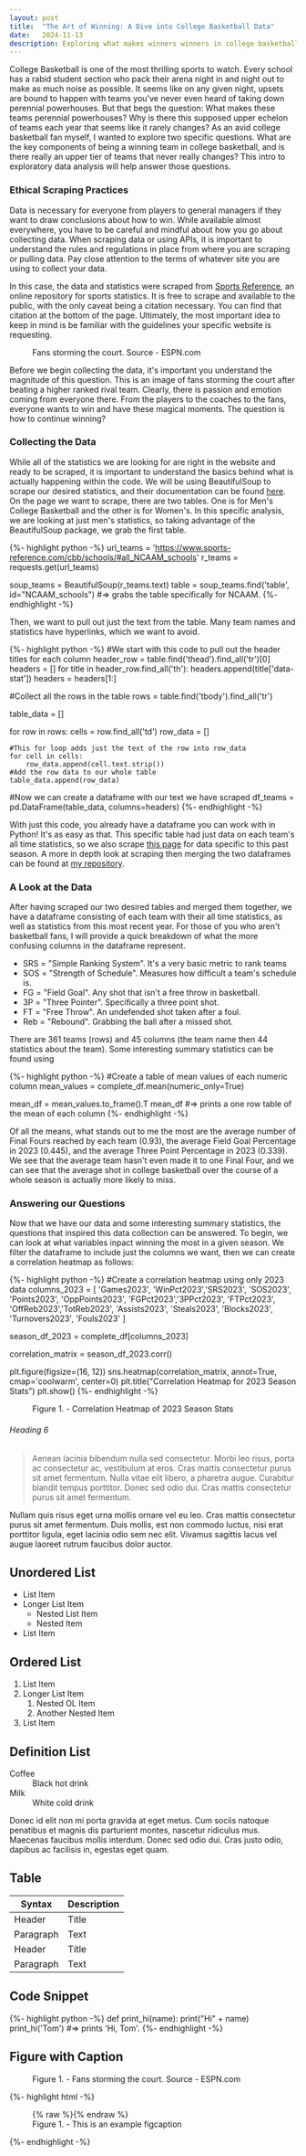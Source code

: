 ```yaml
---
layout: post
title:  "The Art of Winning: A Dive into College Basketball Data"
date:   2024-11-13
description: Exploring what makes winners winners in college basketball, and why they stay that way.
---
```


<p class="intro"><span class="dropcap">C</span>ollege Basketball is one of the most thrilling sports to watch. Every school has a rabid student section who pack their arena night in and night out to make as much noise as possible. It seems like on any given night, upsets are bound to happen with teams you've never even heard of taking down perennial powerhouses. But that begs the question: What makes these teams perennial powerhouses? Why is there this supposed upper echelon of teams each year that seems like it rarely changes? As an avid college basketball fan myself, I wanted to explore two specific questions. What are the key components of being a winning team in college basketball, and is there really an upper tier of teams that never really changes? This intro to exploratory data analysis will help answer those questions.</p>

### Ethical Scraping Practices

Data is necessary for everyone from players to general managers if they want to draw conclusions about how to win. While available almost everywhere, you have to be careful and mindful about how you go about collecting data. When scraping data or using APIs, it is important to understand the rules and regulations in place from where you are scraping or pulling data. Pay close attention to the terms of whatever site you are using to collect your data.

In this case, the data and statistics were scraped from [Sports Reference](https://www.sports-reference.com/cbb/schools/#all_NCAAM_schools), an online repository for sports statistics. It is free to scrape and available to the public, with the only caveat being a citation necessary. You can find that citation at the bottom of the page. Ultimately, the most important idea to keep in mind is be familiar with the guidelines your specific website is requesting.

<figure>
	<img src="https://a.espncdn.com/photo/2024/0225/r1295805_1296x729_16-9.jpg" alt=""> 
	<figcaption>Fans storming the court. Source - ESPN.com</figcaption>
</figure>

Before we begin collecting the data, it's important you understand the magnitude of this question. This is an image of fans storming the court after beating a higher ranked rival team. Clearly, there is passion and emotion coming from everyone there. From the players to the coaches to the fans, everyone wants to win and have these magical moments. The question is how to continue winning?

### Collecting the Data

While all of the statistics we are looking for are right in the website and ready to be scraped, it is important to understand the basics behind what is actually happening within the code. We will be using BeautifulSoup to scrape our desired statistics, and their documentation can be found [here](https://www.crummy.com/software/BeautifulSoup/bs4/doc/). On the page we want to scrape, there are two tables. One is for Men's College Basketball and the other is for Women's. In this specific analysis, we are looking at just men's statistics, so taking advantage of the BeautifulSoup package, we grab the first table.

{%- highlight python -%}
url_teams = 'https://www.sports-reference.com/cbb/schools/#all_NCAAM_schools'
r_teams = requests.get(url_teams)

soup_teams = BeautifulSoup(r_teams.text)
table = soup_teams.find('table', id="NCAAM_schools")
#=> grabs the table specifically for NCAAM.
{%- endhighlight -%}

Then, we want to pull out just the text from the table. Many team names and statistics have hyperlinks, which we want to avoid.

{%- highlight python -%}
#We start with this code to pull out the header titles for each column
header_row = table.find('thead').find_all('tr')[0]
headers = []
for title in header_row.find_all('th'):
    headers.append(title['data-stat'])
headers = headers[1:]

#Collect all the rows in the table
rows = table.find('tbody').find_all('tr')

table_data = []

for row in rows:
    cells = row.find_all('td')
    row_data = []
    
    #This for loop adds just the text of the row into row_data
    for cell in cells:
        row_data.append(cell.text.strip())
    #Add the row data to our whole table
    table_data.append(row_data)

#Now we can create a dataframe with our text we have scraped
df_teams = pd.DataFrame(table_data, columns=headers)
{%- endhighlight -%}

With just this code, you already have a dataframe you can work with in Python! It's as easy as that. This specific table had just data on each team's all time statistics, so we also scrape [this page](https://www.sports-reference.com/cbb/seasons/men/2024-school-stats.html) for data specific to this past season. A more in depth look at scraping then merging the two dataframes can be found at [my repository](https://github.com/KeepTheBarlow/Data-Curation-Project).

### A Look at the Data

After having scraped our two desired tables and merged them together, we have a dataframe consisting of each team with their all time statistics, as well as statistics from this most recent year. For those of you who aren't basketball fans, I will provide a quick breakdown of what the more confusing columns in the dataframe represent.

* SRS = "Simple Ranking System". It's a very basic metric to rank teams
* SOS = "Strength of Schedule". Measures how difficult a team's schedule is.
* FG = "Field Goal". Any shot that isn't a free throw in basketball.
* 3P = "Three Pointer". Specifically a three point shot.
* FT = "Free Throw". An undefended shot taken after a foul.
* Reb = "Rebound". Grabbing the ball after a missed shot.

There are 361 teams (rows) and 45 columns (the team name then 44 statistics about the team). Some interesting summary statistics can be found using

{%- highlight python -%}
#Create a table of mean values of each numeric column
mean_values = complete_df.mean(numeric_only=True)

mean_df = mean_values.to_frame().T
mean_df
#=> prints a one row table of the mean of each column
{%- endhighlight -%}

Of all the means, what stands out to me the most are the average number of Final Fours reached by each team (0.93), the average Field Goal Percentage in 2023 (0.445), and the average Three Point Percentage in 2023 (0.339). We see that the average team hasn't even made it to one Final Four, and we can see that the average shot in college basketball over the course of a whole season is actually more likely to miss.

### Answering our Questions

Now that we have our data and some interesting summary statistics, the questions that inspired this data collection can be answered. To begin, we can look at what variables inpact winning the most in a given season. We filter the dataframe to include just the columns we want, then we can create a correlation heatmap as follows:

{%- highlight python -%}
#Create a correlation heatmap using only 2023 data
columns_2023 = [
    'Games2023', 'WinPct2023','SRS2023', 'SOS2023', 'Points2023', 'OppPoints2023',
    'FGPct2023','3PPct2023', 'FTPct2023', 'OffReb2023','TotReb2023', 'Assists2023',
    'Steals2023', 'Blocks2023', 'Turnovers2023', 'Fouls2023'
]

season_df_2023 = complete_df[columns_2023]

correlation_matrix = season_df_2023.corr()

plt.figure(figsize=(16, 12))
sns.heatmap(correlation_matrix, annot=True, cmap='coolwarm', center=0)
plt.title("Correlation Heatmap for 2023 Season Stats")
plt.show()
{%- endhighlight -%}

<figure>
    <img src="{{ '/assets/img/corr_heatmap.png' | relative_url }}" alt="">
    <figcaption>Figure 1. - Correlation Heatmap of 2023 Season Stats</figcaption>
</figure>


###### Heading 6

<blockquote>Aenean lacinia bibendum nulla sed consectetur. Morbi leo risus, porta ac consectetur ac, vestibulum at eros. Cras mattis consectetur purus sit amet fermentum. Nulla vitae elit libero, a pharetra augue. Curabitur blandit tempus porttitor. Donec sed odio dui. Cras mattis consectetur purus sit amet fermentum.</blockquote>

Nullam quis risus eget urna mollis ornare vel eu leo. Cras mattis consectetur purus sit amet fermentum. Duis mollis, est non commodo luctus, nisi erat porttitor ligula, eget lacinia odio sem nec elit. Vivamus sagittis lacus vel augue laoreet rutrum faucibus dolor auctor.

## Unordered List
* List Item
* Longer List Item
  * Nested List Item
  * Nested Item
* List Item

## Ordered List
1. List Item
2. Longer List Item
    1. Nested OL Item
    2. Another Nested Item
3. List Item

## Definition List
<dl>
  <dt>Coffee</dt>
  <dd>Black hot drink</dd>
  <dt>Milk</dt>
  <dd>White cold drink</dd>
</dl>

Donec id elit non mi porta gravida at eget metus. Cum sociis natoque penatibus et magnis dis parturient montes, nascetur ridiculus mus. Maecenas faucibus mollis interdum. Donec sed odio dui. Cras justo odio, dapibus ac facilisis in, egestas eget quam.

## Table

| Syntax      | Description |
| ----------- | ----------- |
| Header      | Title       |
| Paragraph   | Text        |
| Header      | Title       |
| Paragraph   | Text        |

## Code Snippet

{%- highlight python -%}
def print_hi(name):
  print("Hi" + name)
print_hi('Tom')
#=> prints 'Hi, Tom'.
{%- endhighlight -%}


## Figure with Caption

<figure>
	<img src="https://a.espncdn.com/photo/2024/0225/r1295805_1296x729_16-9.jpg" alt=""> 
	<figcaption>Figure 1. - Fans storming the court. Source - ESPN.com</figcaption>
</figure>


{%- highlight html -%}
<figure>
	{% raw %}<img src="{{site.url}}/{{site.baseurl}}/assets/img/touring.jpg" alt="">{% endraw %}
	<figcaption>Figure 1. - This is an example figcaption</figcaption>
</figure>
{%- endhighlight -%}

